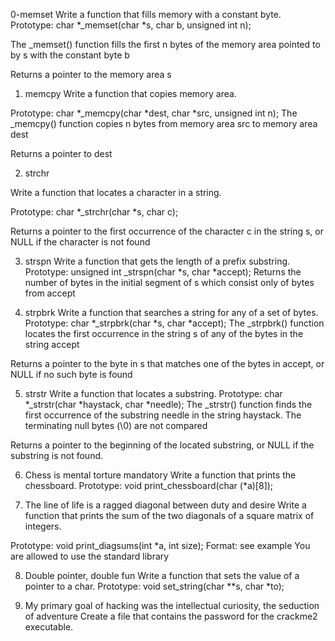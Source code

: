 0-memset
Write a function that fills memory with a constant byte.
Prototype: char *_memset(char *s, char b, unsigned int n);

The _memset() function fills the first n bytes of the memory area pointed to by s with the constant byte b

Returns a pointer to the memory area s

1. memcpy
Write a function that copies memory area.

Prototype: char *_memcpy(char *dest, char *src, unsigned int n);
The _memcpy() function copies n bytes from memory area src to memory area dest

Returns a pointer to dest

2. strchr

Write a function that locates a character in a string.

Prototype: char *_strchr(char *s, char c);

Returns a pointer to the first occurrence of the character c in the string s, or NULL if the character is not found

3. strspn
Write a function that gets the length of a prefix substring.
Prototype: unsigned int _strspn(char *s, char *accept);
Returns the number of bytes in the initial segment of s which consist only of bytes from accept

4. strpbrk
Write a function that searches a string for any of a set of bytes.
Prototype: char *_strpbrk(char *s, char *accept);
The _strpbrk() function locates the first occurrence in the string s of any of the bytes in the string accept

Returns a pointer to the byte in s that matches one of the bytes in accept, or NULL if no such byte is found

5. strstr
Write a function that locates a substring.
Prototype: char *_strstr(char *haystack, char *needle);
The _strstr() function finds the first occurrence of the substring needle in the string haystack. The terminating null bytes (\0) are not compared

Returns a pointer to the beginning of the located substring, or NULL if the substring is not found.

6. Chess is mental torture
mandatory
Write a function that prints the chessboard.
Prototype: void print_chessboard(char (*a)[8]);

7. The line of life is a ragged diagonal between duty and desire
Write a function that prints the sum of the two diagonals of a square matrix of integers.

Prototype: void print_diagsums(int *a, int size);
Format: see example
You are allowed to use the standard library

8. Double pointer, double fun
Write a function that sets the value of a pointer to a char.
Prototype: void set_string(char **s, char *to);

9. My primary goal of hacking was the intellectual curiosity, the seduction of adventure
Create a file that contains the password for the crackme2 executable.
